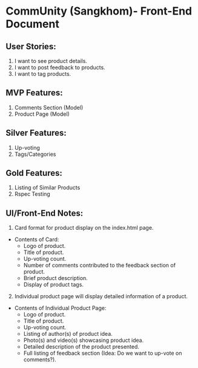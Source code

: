 # CommUnity (Sangkhom)- Front-End Document

## User Stories:
1. I want to see product details.
2. I want to post feedback to products.
3. I want to tag products.

## MVP Features:
1. Comments Section (Model)
2. Product Page (Model)

## Silver Features:
1. Up-voting
2. Tags/Categories

## Gold Features:
1. Listing of Similar Products
2. Rspec Testing


## UI/Front-End Notes:

1. Card format for product display on the index.html page.
  - Contents of Card:
    - Logo of product.
    - Title of product.
    - Up-voting count.
    - Number of comments contributed to the feedback section of product.
    - Brief product description.
    - Display of product tags.
2. Individual product page will display detailed information of a product.
  - Contents of Individual Product Page:
    - Logo of product.
    - Title of product.
    - Up-voting count.
    - Listing of author(s) of product idea.
    - Photo(s) and video(s) showcasing product idea.
    - Detailed description of the product presented.
    - Full listing of feedback section (Idea: Do we want to up-vote on comments?).
